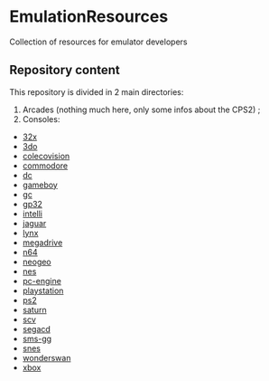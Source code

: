 # EmulationResources

Collection of resources for emulator developers

## Repository content

This repository is divided in 2 main directories:

1. Arcades (nothing much here, only some infos about the CPS2) ;
2. Consoles:
  * [32x](https://github.com/franckverrot/EmulationResources/tree/master/consoles/32x)
  * [3do](https://github.com/franckverrot/EmulationResources/tree/master/consoles/3do)
  * [colecovision](https://github.com/franckverrot/EmulationResources/tree/master/consoles/colecovision)
  * [commodore](https://github.com/franckverrot/EmulationResources/tree/master/consoles/commodore)
  * [dc](https://github.com/franckverrot/EmulationResources/tree/master/consoles/dc)
  * [gameboy](https://github.com/franckverrot/EmulationResources/tree/master/consoles/gameboy)
  * [gc](https://github.com/franckverrot/EmulationResources/tree/master/consoles/gc)
  * [gp32](https://github.com/franckverrot/EmulationResources/tree/master/consoles/gp32)
  * [intelli](https://github.com/franckverrot/EmulationResources/tree/master/consoles/intelli)
  * [jaguar](https://github.com/franckverrot/EmulationResources/tree/master/consoles/jaguar)
  * [lynx](https://github.com/franckverrot/EmulationResources/tree/master/consoles/lynx)
  * [megadrive](https://github.com/franckverrot/EmulationResources/tree/master/consoles/megadrive)
  * [n64](https://github.com/franckverrot/EmulationResources/tree/master/consoles/n64)
  * [neogeo](https://github.com/franckverrot/EmulationResources/tree/master/consoles/neogeo)
  * [nes](https://github.com/franckverrot/EmulationResources/tree/master/consoles/nes)
  * [pc-engine](https://github.com/franckverrot/EmulationResources/tree/master/consoles/pc-engine)
  * [playstation](https://github.com/franckverrot/EmulationResources/tree/master/consoles/playstation)
  * [ps2](https://github.com/franckverrot/EmulationResources/tree/master/consoles/ps2)
  * [saturn](https://github.com/franckverrot/EmulationResources/tree/master/consoles/saturn)
  * [scv](https://github.com/franckverrot/EmulationResources/tree/master/consoles/scv)
  * [segacd](https://github.com/franckverrot/EmulationResources/tree/master/consoles/segacd)
  * [sms-gg](https://github.com/franckverrot/EmulationResources/tree/master/consoles/sms-gg)
  * [snes](https://github.com/franckverrot/EmulationResources/tree/master/consoles/snes)
  * [wonderswan](https://github.com/franckverrot/EmulationResources/tree/master/consoles/wonderswan)
  * [xbox](https://github.com/franckverrot/EmulationResources/tree/master/consoles/xbox)
